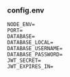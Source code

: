 
### config.env 
```
NODE_ENV=
PORT=
DATABASE=
DATABASE_LOCAL=
DATABASE_USERNAME=
DATABASE_PASSWORD=
JWT_SECRET=
JWT_EXPIRES_IN=
```
